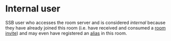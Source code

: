 # Internal user

SSB user who accesses the room server and is considered *internal* because they have already joined this room (i.e. have received and consumed a [room invite](Room%20invite.md)) and may even have registered an [alias](docs/Alias/Readme.md) in this room.

